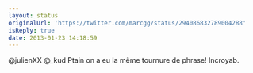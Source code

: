 ```yaml
---
layout: status
originalUrl: 'https://twitter.com/marcgg/status/294086832789004288'
isReply: true
date: 2013-01-23 14:18:59
---
```


@julienXX @_kud Ptain on a eu la même tournure de phrase! Incroyab.
